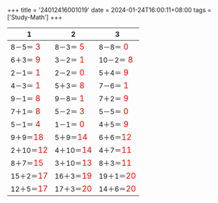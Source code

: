 +++ 
title = '24012416001019' 
date = 2024-01-24T16:00:11+08:00 
tags = ['Study-Math'] 
+++ 

1 | 2 | 3 
-- | -- | -- 
8－5＝<font color=red size=4> 3</font> | 8－3＝<font color=red size=4> 5</font> | 8－8＝<font color=red size=4> 0</font> 
6＋3＝<font color=red size=4> 9</font> | 3－2＝<font color=red size=4> 1</font> | 10－2＝<font color=red size=4> 8</font> 
2－1＝<font color=red size=4> 1</font> | 2－2＝<font color=red size=4> 0</font> | 5＋4＝<font color=red size=4> 9</font> 
4－3＝<font color=red size=4> 1</font> | 5＋3＝<font color=red size=4> 8</font> | 7－6＝<font color=red size=4> 1</font> 
9－1＝<font color=red size=4> 8</font> | 9－8＝<font color=red size=4> 1</font> | 7＋2＝<font color=red size=4> 9</font> 
7＋1＝<font color=red size=4> 8</font> | 5－2＝<font color=red size=4> 3</font> | 5－5＝<font color=red size=4> 0</font> 
5－1＝<font color=red size=4> 4</font> | 1－1＝<font color=red size=4> 0</font> | 4＋5＝<font color=red size=4> 9</font> 
9＋9＝<font color=red size=4>18</font> | 5＋9＝<font color=red size=4>14</font> | 6＋6＝<font color=red size=4>12</font> 
2＋10＝<font color=red size=4>12</font> | 4＋10＝<font color=red size=4>14</font> | 4＋7＝<font color=red size=4>11</font> 
8＋7＝<font color=red size=4>15</font> | 3＋10＝<font color=red size=4>13</font> | 8＋3＝<font color=red size=4>11</font> 
15＋2＝<font color=red size=4>17</font> | 16＋3＝<font color=red size=4>19</font> | 19＋1＝<font color=red size=4>20</font> 
12＋5＝<font color=red size=4>17</font> | 17＋3＝<font color=red size=4>20</font> | 14＋6＝<font color=red size=4>20</font> 

